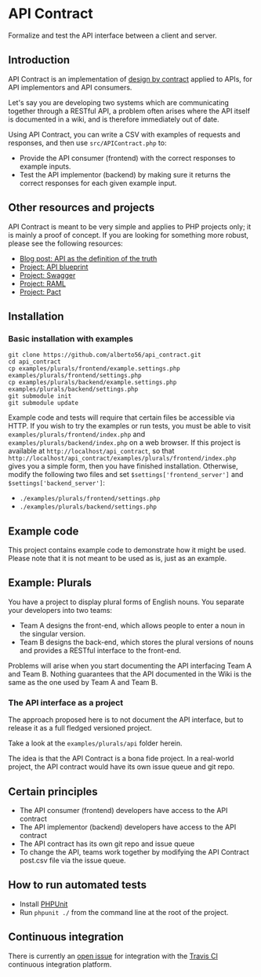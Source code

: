 API Contract
===========

Formalize and test the API interface between a client and server.

Introduction
------------

API Contract is an implementation of [design by contract](http://en.wikipedia.org/wiki/Design_by_contract) applied to APIs, for API implementors and API consumers.

Let's say you are developing two systems which are communicating together through a RESTful API, a problem often arises where the API itself is documented in a wiki, and is therefore immediately out of date.

Using API Contract, you can write a CSV with examples of requests and responses, and then use `src/APIContract.php` to:

 * Provide the API consumer (frontend) with the correct responses to example inputs.
 * Test the API implementor (backend) by making sure it returns the correct responses for each given example input.

Other resources and projects
---------------

API Contract is meant to be very simple and applies to PHP projects only; it is mainly a proof of concept. If you are looking for something more robust, please see the following resources:

 * [Blog post: API as the definition of the truth](http://apievangelist.com/2014/07/15/an-api-definition-as-the-truth-in-the-api-contract/)
 * [Project: API blueprint](https://apiblueprint.org)
 * [Project: Swagger](http://swagger.io)
 * [Project: RAML](http://raml.org)
 * [Project: Pact](https://github.com/realestate-com-au/pact)

Installation
------------

### Basic installation with examples

    git clone https://github.com/alberto56/api_contract.git
    cd api_contract
    cp examples/plurals/frontend/example.settings.php examples/plurals/frontend/settings.php
    cp examples/plurals/backend/example.settings.php examples/plurals/backend/settings.php
    git submodule init
    git submodule update

Example code and tests will require that certain files be accessible via HTTP. If you wish to try the examples or run tests, you must be able to visit `examples/plurals/frontend/index.php` and `examples/plurals/backend/index.php` on a web browser. If this project is available at `http://localhost/api_contract`, so that `http://localhost/api_contract/examples/plurals/frontend/index.php` gives you a simple form, then you have finished installation. Otherwise, modify the following two files and set `$settings['frontend_server']` and `$settings['backend_server']`:

 * `./examples/plurals/frontend/settings.php`
 * `./examples/plurals/backend/settings.php`

Example code
------------

This project contains example code to demonstrate how it might be used. Please note that it is not meant to be used as is, just as an example.

Example: Plurals
----------------

You have a project to display plural forms of English nouns. You separate your developers into two teams:

 * Team A designs the front-end, which allows people to enter a noun in the singular version.
 * Team B designs the back-end, which stores the plural versions of nouns and provides a RESTful interface to the front-end.

Problems will arise when you start documenting the API interfacing Team A and Team B. Nothing guarantees that the API documented in the Wiki is the same as the one used by Team A and Team B.

### The API interface as a project

The approach proposed here is to not document the API interface, but to release it as a full fledged versioned project.

Take a look at the `examples/plurals/api` folder herein.

The idea is that the API Contract is a bona fide project. In a real-world project, the API contract would have its own issue queue and git repo.

Certain principles
------------------

 * The API consumer (frontend) developers have access to the API contract
 * The API implementor (backend) developers have access to the API contract
 * The API contract has its own git repo and issue queue
 * To change the API, teams work together by modifying the API Contract post.csv file via the issue queue.

How to run automated tests
--------------------------

 * Install [PHPUnit](https://phpunit.de)
 * Run `phpunit ./` from the command line at the root of the project.

Continuous integration
----------------------

There is currently an [open issue](https://github.com/alberto56/api_contract/issues/7) for integration with the [Travis CI](https://travis-ci.org/alberto56/api_contract) continuous integration platform.
